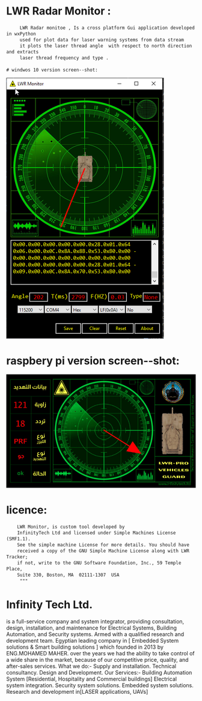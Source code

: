 
                                                                             
LWR  Radar Monitor :                                                     
==========================                                                   

         LWR Radar monitoe , Is a cross platform Gui application developed in wxPython
         used for plot data for laser warning systems from data stream 
         it plots the laser thread angle  with respect to north direction and extracts
         laser thread frequency and type .
         
    # windwos 10 version screen--shot:
    
   <img src="win_gui.png" alt="lwr gui windows" title="windows version ">
   
   # raspbery pi version screen--shot:
    
   <img src="rpi_gui.jpeg" alt="lwr gui windows" title="windows version ">
         
licence:                   
=========
        LWR Monitor, is custom tool developed by
        InfinityTech Ltd and licensed under Simple Machines License (SMF1.1).
        See the simple machine License for more details. You should have
        received a copy of the GNU Simple Machine License along with LWR Tracker;
        if not, write to the GNU Software Foundation, Inc., 59 Temple Place,
        Suite 330, Boston, MA  02111-1307  USA
         """

Infinity Tech Ltd.
=============
is a full-service company and system integrator, providing consultation, design,
installation, and maintenance for Electrical Systems, Building Automation, and Security
systems. Armed with a qualified research and development team.
Egyptian leading company in [ Embedded System solutions & Smart building solutions ]
which founded in 2013 by ENG.MOHAMED MAHER.
over the years we had the ability to take control of a wide share in the market,
because of our competitive price, quality, and after-sales services.
What we do:-
Supply and installation. Technical consultancy. Design and Development.
Our Services:-
Building Automation System
[Residential, Hospitality and Commercial buildings]
Electrical system integration.
Security system solutions.
Embedded system solutions.
Research and development in[LASER applications, UAVs]
